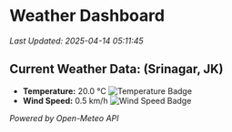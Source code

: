
# Weather Dashboard

_Last Updated: 2025-04-14 05:11:45_

## Current Weather Data: (Srinagar, JK)
- **Temperature:** 20.0 °C ![Temperature Badge](https://img.shields.io/badge/Temperature-Medium%20Temp-green)
- **Wind Speed:** 0.5 km/h ![Wind Speed Badge](https://img.shields.io/badge/Wind%20Speed-Light%20Wind-blue)

*Powered by Open-Meteo API*
